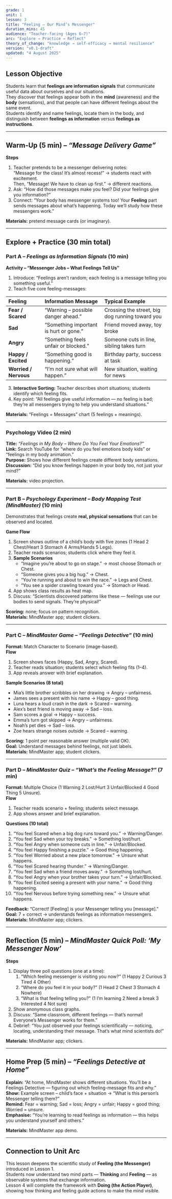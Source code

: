```yaml
---
grade: 1
unit: 1
lesson: 3
title: "Feeling – Our Mind’s Messenger"
duration_mins: 45
audience: "Teacher-facing (Ages 6–7)"
arc: "Explore → Practice → Reflect"
theory_of_change: "knowledge → self-efficacy → mental resilience"
version: "v0.1-draft"
updated: "4 August 2025"
---
```


## Lesson Objective
Students learn that **feelings are information signals** that communicate useful data about ourselves and our situations.  
They discover that feelings appear both in the **mind** (awareness) and the **body** (sensations), and that people can have different feelings about the same event.  
Students identify and name feelings, locate them in the body, and distinguish between **feelings as information** versus **feelings as instructions**.

---

## Warm-Up (5 min) – *“Message Delivery Game”*

**Steps**
1. Teacher pretends to be a messenger delivering notes:  
   “Message for the class! It’s almost recess!” → students react with excitement.  
   Then, “Message! We have to clean up first.” → different reactions.  
2. Ask: “How did those messages make you feel? Did your feelings give you information?”  
3. Connect: “Your body has messenger systems too! Your **Feeling** part sends messages about what’s happening. Today we’ll study how these messengers work.”

**Materials:** pretend message cards (or imaginary).

---

## Explore + Practice (30 min total)

### Part A – *Feelings as Information Signals* (10 min)

**Activity – “Messenger Jobs – What Feelings Tell Us”**
1. Introduce: “Feelings aren’t random; each feeling is a message telling you something useful.”  
2. Teach five core feeling-messages:

| Feeling | Information Message | Typical Example |
|:---|:---|:---|
| **Fear / Scared** | “Warning – possible danger ahead.” | Crossing the street, big dog running toward you |
| **Sad** | “Something important is hurt or gone.” | Friend moved away, toy broke |
| **Angry** | “Something feels unfair or blocked.” | Someone cuts in line, sibling takes turn |
| **Happy / Excited** | “Something good is happening.” | Birthday party, success at task |
| **Worried / Nervous** | “I’m not sure what will happen.” | New situation, waiting for news |

3. **Interactive Sorting:** Teacher describes short situations; students identify which feeling fits.  
4. Key point: “All feelings give useful information — no feeling is bad; they’re all messengers trying to help you understand situations.”

**Materials:** “Feelings = Messages” chart (5 feelings + meanings).

---

### Psychology Video (2 min)

**Title:** *“Feelings in My Body – Where Do You Feel Your Emotions?”*  
**Link:** Search YouTube for “where do you feel emotions body kids” or “feelings in my body animation.”  
**Purpose:** Shows how different feelings create different body sensations.  
**Discussion:** “Did you know feelings happen in your body too, not just your mind?”  

**Materials:** video projection.

---

### Part B – *Psychology Experiment – Body Mapping Test (MindMaster)* (10 min)

Demonstrates that feelings create **real, physical sensations** that can be observed and located.

**Game Flow**
1. Screen shows outline of a child’s body with five zones (1 Head  2 Chest/Heart  3 Stomach  4 Arms/Hands  5 Legs).  
2. Teacher reads scenarios; students click where they feel it.  
3. **Sample Scenarios**  
   - “Imagine you’re about to go on stage.” → most choose Stomach or Chest.  
   - “Someone gives you a big hug.” → Chest.  
   - “You’re running and about to win the race.” → Legs and Chest.  
   - “You see a spider crawling toward you.” → Stomach or Head.  
4. App shows class results as heat map.  
5. Discuss: “Scientists discovered patterns like these — feelings use our bodies to send signals. They’re physical!”

**Scoring:** none; focus on pattern recognition.  
**Materials:** MindMaster app; student clickers.

---

### Part C – *MindMaster Game – “Feelings Detective”* (10 min)

**Format:** Match Character to Scenario (image-based).  
**Flow**
1. Screen shows faces (Happy, Sad, Angry, Scared).  
2. Teacher reads situation; students select which feeling fits (1–4).  
3. App reveals answer with brief explanation.  

**Sample Scenarios (8 total)**  
- Mia’s little brother scribbles on her drawing → Angry – unfairness.  
- James sees a present with his name → Happy – good thing.  
- Luna hears a loud crash in the dark → Scared – warning.  
- Alex’s best friend is moving away → Sad – loss.  
- Sam scores a goal → Happy – success.  
- Emma’s turn got skipped → Angry – unfairness.  
- Noah’s pet dies → Sad – loss.  
- Zoe hears strange noises outside → Scared – warning.  

**Scoring:** 1 point per reasonable answer (multiple valid OK).  
**Goal:** Understand messages behind feelings, not just labels.  
**Materials:** MindMaster app; student clickers.

---

### Part D – *MindMaster Quiz – “What’s the Feeling Message?”* (7 min)

**Format:** Multiple Choice (1 Warning  2 Lost/Hurt  3 Unfair/Blocked  4 Good Thing  5 Unsure).  
**Flow**
1. Teacher reads scenario + feeling; students select message.  
2. App shows answer and brief explanation.

**Questions (10 total)**
1. “You feel Scared when a big dog runs toward you.” → Warning/Danger.  
2. “You feel Sad when your toy breaks.” → Something lost/hurt.  
3. “You feel Angry when someone cuts in line.” → Unfair/Blocked.  
4. “You feel Happy finishing a puzzle.” → Good thing happening.  
5. “You feel Worried about a new place tomorrow.” → Unsure what happens.  
6. “You feel Scared hearing thunder.” → Warning/Danger.  
7. “You feel Sad when a friend moves away.” → Something lost/hurt.  
8. “You feel Angry when your brother takes your turn.” → Unfair/Blocked.  
9. “You feel Excited seeing a present with your name.” → Good thing happening.  
10. “You feel Nervous before trying something new.” → Unsure what happens.  

**Feedback:** “Correct! [Feeling] is your Messenger telling you [message].”  
**Goal:** 7 + correct → understands feelings as information messengers.  
**Materials:** MindMaster app; clickers.

---

## Reflection (5 min) – *MindMaster Quick Poll: ‘My Messenger Now’*

**Steps**
1. Display three poll questions (one at a time):  
   1. “Which feeling messenger is visiting you now?” (1 Happy  2 Curious  3 Tired  4 Other)  
   2. “Where do you feel it in your body?” (1 Head  2 Chest  3 Stomach  4 Nowhere)  
   3. “What is that feeling telling you?” (1 I’m learning  2 Need a break  3 Interested  4 Not sure)  
2. Show anonymous class graphs.  
3. Discuss: “Same classroom, different feelings — that’s normal! Everyone’s Messenger works for them.”  
4. Debrief: “You just observed your feelings scientifically — noticing, locating, understanding their message. That’s what mind scientists do!”

**Materials:** MindMaster app; clickers.

---

## Home Prep (5 min) – *“Feelings Detective at Home”*

**Explain:** “At home, MindMaster shows different situations. You’ll be a Feelings Detective — figuring out which feeling-message fits and why.”  
**Show:** Example screen – child’s face + situation → “What is this person’s Messenger telling them?”  
**Remind:** Fear = warning; Sad = loss; Angry = unfair; Happy = good thing; Worried = unsure.  
**Emphasise:** “You’re learning to read feelings as information — this helps you understand yourself and others.”  

**Materials:** MindMaster app demo.

---

## Connection to Unit Arc
This lesson deepens the scientific study of **Feeling (the Messenger)** introduced in Lesson 1.  
Students now understand two mind parts — **Thinking** and **Feeling** — as observable systems that exchange information.  
Lesson 4 will complete the framework with **Doing (the Action Player)**, showing how thinking and feeling guide actions to make the mind visible.
